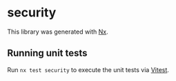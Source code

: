 # security

This library was generated with [Nx](https://nx.dev).

## Running unit tests

Run `nx test security` to execute the unit tests via [Vitest](https://vitest.dev/).
